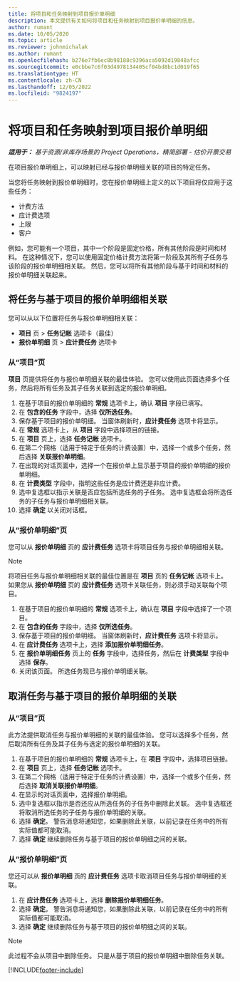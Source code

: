 ```yaml
---
title: 将项目和任务映射到项目报价单明细
description: 本文提供有关如何将项目和任务映射到项目报价单明细的信息。
author: rumant
ms.date: 10/05/2020
ms.topic: article
ms.reviewer: johnmichalak
ms.author: rumant
ms.openlocfilehash: b276e7fb6ec8b98188c9396aca5092d19848afcc
ms.sourcegitcommit: e0cbbe7c6f03d4978134405cf04bd8bc1d019f65
ms.translationtype: HT
ms.contentlocale: zh-CN
ms.lasthandoff: 12/05/2022
ms.locfileid: "9824197"
---
```

# <a name="map-projects-and-tasks-to-project-quote-lines"></a>将项目和任务映射到项目报价单明细

_**适用于：** 基于资源/非库存场景的 Project Operations，精简部署 - 估价开票交易_

在项目报价单明细上，可以映射已经与报价单明细关联的项目的特定任务。

当您将任务映射到报价单明细时，您在报价单明细上定义的以下项目将仅应用于这些任务：

- 计费方法
- 应计费选项
- 上限
- 客户

例如，您可能有一个项目，其中一个阶段是固定价格，所有其他阶段是时间和材料。 在这种情况下，您可以使用固定价格计费方法将第一阶段及其所有子任务与该阶段的报价单明细相关联。 然后，您可以将所有其他阶段与基于时间和材料的报价单明细关联起来。

## <a name="associate-tasks-to-project-based-quote-lines"></a>将任务与基于项目的报价单明细相关联

您可以从以下位置将任务与报价单明细相关联：

- **项目** 页 > **任务记帐** 选项卡（最佳）
- **报价单明细** 页 > **应计费任务** 选项卡 

### <a name="from-the-project-page"></a>从“项目”页

**项目** 页提供将任务与报价单明细关联的最佳体验。 您可以使用此页面选择多个任务，然后将所有任务及其子任务关联到选定的报价单明细。

1. 在基于项目的报价单明细的 **常规** 选项卡上，确认 **项目** 字段已填写。
2. 在 **包含的任务** 字段中，选择 **仅所选任务**。
3. 保存基于项目的报价单明细。 当窗体刷新时，**应计费任务** 选项卡将显示。
4. 在 **常规** 选项卡上，从 **项目** 字段中选择项目的链接。
5. 在 **项目** 页上，选择 **任务记帐** 选项卡。
6. 在第二个网格（适用于特定于任务的计费设置）中，选择一个或多个任务，然后选择 **关联报价单明细**。
7. 在出现的对话页面中，选择一个在报价单上显示基于项目的报价单明细的报价单明细。
8. 在 **计费类型** 字段中，指明这些任务是应计费还是非应计费。
9. 选中复选框以指示关联是否应包括所选任务的子任务。 选中复选框会将所选任务的子任务与报价单明细相关联。
10. 选择 **确定** 以关闭对话框。

### <a name="from-the-quote-line-page"></a>从“报价单明细”页

您可以从 **报价单明细** 页的 **应计费任务** 选项卡将项目任务与报价单明细相关联。

>[!NOTE]
>将项目任务与报价单明细相关联的最佳位置是在 **项目** 页的 **任务记帐** 选项卡上。 如果您从 **报价单明细** 页的 **应计费任务** 选项卡关联任务，则必须手动关联每个项目。

1. 在基于项目的报价单明细的 **常规** 选项卡上，确认在 **项目** 字段中选择了一个项目。
2. 在 **包含的任务** 字段中，选择 **仅所选任务**。
3. 保存基于项目的报价单明细。 当窗体刷新时，**应计费任务** 选项卡将显示。
4. 在 **应计费任务** 选项卡上，选择 **添加报价单明细任务**。
5. 在 **报价单明细任务** 页上的 **任务** 字段中，选择任务，然后在 **计费类型** 字段中选择 **保存**。 
6. 关闭该页面。 所选任务现已与报价单明细关联。

## <a name="disassociate-tasks-from-projectbased-quote-lines"></a>取消任务与基于项目的报价单明细的关联

### <a name="from-the-project-page"></a>从“项目”页

此方法提供取消任务与报价单明细的关联的最佳体验。 您可以选择多个任务，然后取消所有任务及其子任务与选定的报价单明细的关联。

1. 在基于项目的报价单明细的 **常规** 选项卡上，在 **项目** 字段中，选择项目链接。
2. 在 **项目** 页上，选择 **任务记帐** 选项卡。
3. 在第二个网格（适用于特定于任务的计费设置）中，选择一个或多个任务，然后选择 **取消关联报价单明细**。
4. 在显示的对话页面中，选择报价单明细。
5. 选中复选框以指示是否还应从所选任务的子任务中删除此关联。 选中复选框还将取消所选任务的子任务与报价单明细的关联。
6. 选择 **确定**。 警告消息将通知您，如果删除此关联，以前记录在任务中的所有实际值都可能取消。 
7. 选择 **确定** 继续删除任务与基于项目的报价单明细之间的关联。

### <a name="from-the-quote-line-page"></a>从“报价单明细”页

您还可以从 **报价单明细** 页的 **应计费任务** 选项卡取消项目任务与报价单明细的关联。

1. 在 **应计费任务** 选项卡上，选择 **删除报价单明细任务**。
2. 选择 **确定**。 警告消息将通知您，如果删除此关联，以前记录在任务中的所有实际值都可能取消。 
3. 选择 **确定** 继续删除任务与基于项目的报价单明细之间的关联。

>[!NOTE]
> 此过程不会从项目中删除任务。 只是从基于项目的报价单明细中删除任务关联。


[!INCLUDE[footer-include](../../includes/footer-banner.md)]
